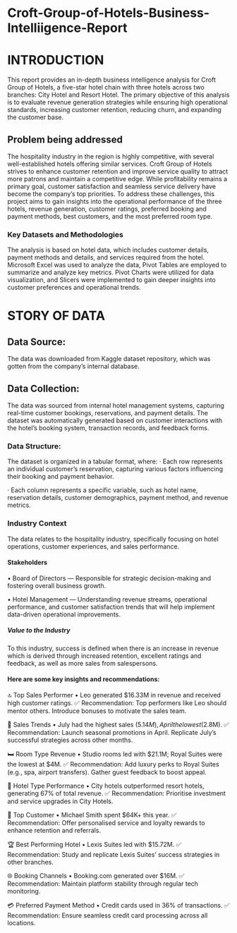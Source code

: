 # Croft-Group-of-Hotels-Business-Intelliigence-Report

 # INTRODUCTION
 This report provides an in-depth business intelligence analysis for Croft Group of Hotels, a five-star hotel chain with three hotels across two branches: City Hotel and Resort Hotel. The primary objective of this analysis is to evaluate revenue generation strategies while ensuring high operational standards, increasing customer retention, reducing churn, and expanding the customer base.

## Problem being addressed

The hospitality industry in the region is highly competitive, with several well-established hotels offering similar services. Croft Group of Hotels strives to enhance customer retention and improve service quality to attract more patrons and maintain a competitive edge. While profitability remains a primary goal, customer satisfaction and seamless service delivery have become the company’s top priorities. To address these challenges, this project aims to gain insights into the operational performance of the three hotels, revenue generation, customer ratings, preferred booking and payment methods, best customers, and the most preferred room type.

### Key Datasets and Methodologies
The analysis is based on hotel data, which includes customer details, payment methods and details, and services required from the hotel. Microsoft Excel was used to analyze the data, Pivot Tables are employed to summarize and analyze key metrics. Pivot Charts were utilized for data visualization, and Slicers were implemented to gain deeper insights into customer preferences and operational trends.

# STORY OF DATA

## Data Source:
The data was downloaded from Kaggle dataset repository, which was gotten from the company’s internal database.

## Data Collection:
The data was sourced from internal hotel management systems, capturing real-time customer bookings, reservations, and payment details. The dataset was automatically generated based on customer interactions with the hotel’s booking system, transaction records, and feedback forms.

### Data Structure:
The dataset is organized in a tabular format, where:
· Each row represents an individual customer’s reservation, capturing various factors influencing their booking and payment behavior.

· Each column represents a specific variable, such as hotel name, reservation details, customer demographics, payment method, and revenue metrics.

### Industry Context

The data relates to the hospitality industry, specifically focusing on hotel operations, customer experiences, and sales performance. 

#### Stakeholders

• Board of Directors — Responsible for strategic decision-making and fostering overall business growth.

• Hotel Management — Understanding revenue streams, operational performance, and customer satisfaction trends that will help implement data-driven operational improvements.

##### Value to the Industry

To this industry, success is defined when there is an increase in revenue which is derived through increased retention, excellent ratings and feedback, as well as more sales from salespersons.

#### Here are some key insights and recommendations: 
🔝 Top Sales Performer
 • Leo generated $16.33M in revenue and received high customer ratings.
 ✅ Recommendation: Top performers like Leo should mentor others. Introduce bonuses to motivate the sales team.

📅 Sales Trends
 • July had the highest sales ($5.14M), April the lowest ($2.8M).
 ✅ Recommendation: Launch seasonal promotions in April. Replicate July’s successful strategies across other months.

🛏️ Room Type Revenue
 • Studio rooms led with $21.1M; Royal Suites were the lowest at $4M.
 ✅ Recommendation: Add luxury perks to Royal Suites (e.g., spa, airport transfers). Gather guest feedback to boost appeal.

🏨 Hotel Type Performance
 • City hotels outperformed resort hotels, generating 67% of total revenue.
 ✅ Recommendation: Prioritise investment and service upgrades in City Hotels.

🌟 Top Customer
 • Michael Smith spent $64K+ this year.
 ✅ Recommendation: Offer personalised service and loyalty rewards to enhance retention and referrals.

🏆 Best Performing Hotel
 • Lexis Suites led with $15.72M.
 ✅ Recommendation: Study and replicate Lexis Suites’ success strategies in other branches.

🌐 Booking Channels
 • Booking.com generated over $16M.
 ✅ Recommendation: Maintain platform stability through regular tech monitoring.

💳 Preferred Payment Method
 • Credit cards used in 36% of transactions.
 ✅ Recommendation: Ensure seamless credit card processing across all locations.
